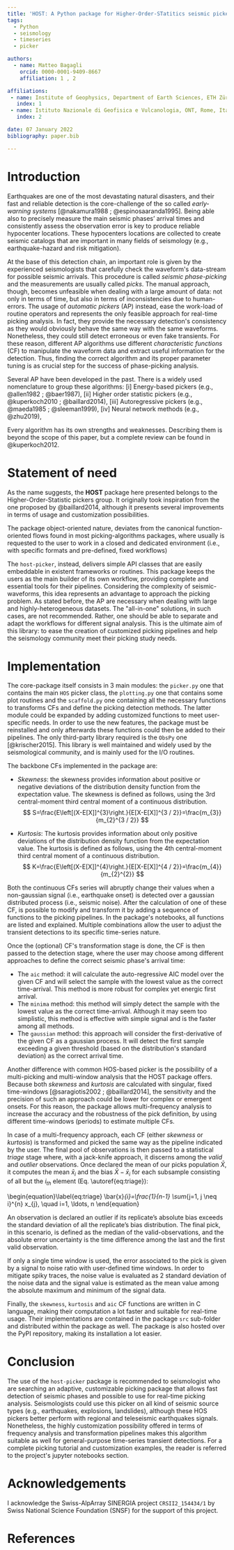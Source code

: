 ```yaml
---
title: 'HOST: A Python package for Higher-Order-STatitics seismic pickers'
tags:
  - Python
  - seismology
  - timeseries
  - picker

authors:
  - name: Matteo Bagagli
    orcid: 0000-0001-9409-8667
    affiliation: 1 , 2

affiliations:
 - name: Institute of Geophysics, Department of Earth Sciences, ETH Zürich, Switzerland
   index: 1
 - name: Istituto Nazionale di Geofisica e Vulcanologia, ONT, Rome, Italy
   index: 2

date: 07 January 2022
bibliography: paper.bib

---
```


# Introduction

Earthquakes are one of the most devastating natural disasters, and their fast
and reliable detection is the core-challenge of the so called
_early-warning systems_ [@nakamura1988 ; @espinosaaranda1995]. Being able also to precisely measure
the main seismic phases’ arrival times and consistently assess the observation
error is key to produce reliable hypocenter locations. These hypocenters
locations are collected to  create seismic catalogs that are important
in many fields of seismology (e.g., earthquake-hazard and risk mitigation).

At the base of this detection chain, an important role is given by the experienced
seismologists that carefully check the waveform's data-stream for possible seismic arrivals.
This procedure is called _seismic phase-picking_ and the measurements are usually called _picks_.
The manual approach, though, becomes unfeasible when dealing with a large amount
of data: not only in terms of time, but also in terms of inconsistencies due to human-errors.
The usage of _automatic pickers_ (AP) instead, ease the work-load of routine operators and represents the only feasible approach for real-time picking analysis.
In fact, they provide the necessary detection's consistency as they would obviously behave the
same way with the same waveforms. Nonetheless, they could still detect erroneous or
even fake transients.
For these reason, different AP algorithms use different _characteristic functions_ (CF)
to manipulate the waveform data and extract useful information for the detection.
Thus, finding the correct algorithm and its proper parameter tuning is as crucial step for the
success of phase-picking analysis.

Several AP have been developed in the past. There is a widely
used nomenclature to group these algorithms:
[i] Energy-based pickers (e.g., @allen1982 ;  @baer1987),
[ii] Higher order statistic pickers (e.g., @kuperkoch2010 ; @baillard2014),
[iii] Autoregressive pickers (e.g., @maeda1985 ; @sleeman1999),
[iv] Neural network methods (e.g., @zhu2019),

Every algorithm has its own strengths and weaknesses. Describing them is beyond the scope
of this paper, but a complete review can be found in @kuperkoch2012.

# Statement of need

As the name suggests, the **HOST** package here presented belongs to the
Higher-Order-Statistic pickers group. It originally took inspiration from the one proposed
by @baillard2014, although it presents several improvements in terms of
usage and customization possibilities.

The package object-oriented nature, deviates from the canonical function-oriented flows
found in most picking-algorithms packages, where usually is requested to the user to work in a closed
and dedicated environment (i.e., with specific formats and pre-defined, fixed workflows)

The `host-picker`, instead, delivers simple API classes that are easily embeddable in
existent frameworks or routines.
This package keeps the users as the main builder of its own workflow,
providing complete and essential tools for their pipelines.
Considering the complexity of seismic-waveforms, this idea represents an advantage to approach the picking problem.
As stated before, the AP are necessary  when dealing with
large  and highly-heterogeneous datasets. The "all-in-one" solutions, in such cases, are not recommended.
Rather, one should be able to separate and adapt the workflows for different signal analysis.
This is the ultimate aim of this library: to ease the creation of customized picking pipelines and help the seismology community meet their picking study needs.


# Implementation

The core-package itself consists in 3 main modules: the `picker.py` one that contains
the main `HOS` picker class, the `plotting.py` one that contains some plot routines and
the `scaffold.py` one containing all the necessary functions to
transforms CFs and define the picking detection methods.
The latter module could be expanded by adding customized functions to meet
user-specific needs. In order to use the new features, the package must be reinstalled and only afterwards these functions could then be added to their pipelines.
The only third-party library required is the `ObsPy` one [@krischer2015]. This library is well maintained and widely used by the seismological community, and is mainly used for the I/O routines.

The backbone CFs implemented in the package are:

- _Skewness_:
the skewness provides information about positive or negative deviations of the distribution density function from the expectation value.
The skewness is defined as follows, using the 3rd central-moment third central moment of a continuous distribution.
$$
S=\frac{E\left[(X-E[X]]^{3}\right.}{E[X-E[X]]^{3 / 2}}=\frac{m_{3}}{m_{2}^{3 / 2}}
$$

- _Kurtosis_:
The kurtosis provides information about only positive deviations of the distribution density function from the expectation value.
The kurtosis is defined as follows, using the 4th central-moment third central moment of a continuous distribution.
$$
K=\frac{E\left[(X-E[X]]^{4}\right.}{E[X-E[X]]^{4 / 2}}=\frac{m_{4}}{m_{2}^{2}}
$$

Both the continuous CFs series will abruptly change their values when a non-gaussian signal (i.e., earthquake onset) is detected over a gaussian distributed process (i.e., seismic noise).
After the calculation of one of these CF, is possible to modify and transform it by adding a sequence of functions to the picking pipelines. In the package's notebooks, all  functions are listed and explained. Multiple combinations allow the user to adjust the transient detections to its specific time-series nature.

Once the (optional) CF's transformation stage is done, the CF is then passed to the detection stage, where the user may choose among different approaches to define the correct seismic phase's arrival time:

- The `aic` method: it will calculate the auto-regressive AIC model over the given CF and will select the sample with the lowest value as the correct time-arrival. This method is more robust for complex yet energic first arrival.
- The `minima` method: this method will simply detect the sample with the lowest value as the correct time-arrival. Although it may seem too simplistic, this method is effective  with simple signal and is the faster among all methods.
- The `gaussian` method: this approach will consider the first-derivative of the given CF as a gaussian process. It will detect the first sample exceeding a given threshold (based on the distribution's standard deviation) as the correct arrival time.

Another difference with common HOS-based picker is the possibility of a multi-picking and multi-window analysis that the HOST package offers. Because both _skewness_ and _kurtosis_ are calculated with singular, fixed time-windows [@saragiotis2002 ; @baillard2014], the sensitivity and the precision of such an approach could be lower for complex or emergent onsets. For this reason, the package allows multi-frequency analysis to increase the accuracy and the robustness of the pick definition, by using different time-windows (periods) to estimate multiple CFs.

In case of a multi-frequency approach, each CF (either _skewness_ or _kurtosis_) is transformed and picked the same way as the pipeline indicated by the user. The final pool of observations is then passed to a statistical _triage_ stage where, with a jack-knife approach, it discerns among the _valid_ and _outlier_ observations.
Once declared the mean of our picks population $\bar{X}$, it computes the mean $\bar{x}_{i}$ and the bias $\bar{X} - \bar{x}_{i}$ for each subsample consisting of all but the $i_{th}$ element (Eq. \autoref{eq:triage}):

\begin{equation}\label{eq:triage}
  \bar{x}_{i}=\frac{1}{n-1} \sum_{j=1, j \neq i}^{n} x_{j}, \quad i=1, \ldots, n
\end{equation}

An observation is declared an outlier if its replicate’s absolute bias exceeds the standard deviation of all the replicate’s bias distribution. The final pick, in this scenario, is defined as the median of the valid-observations, and the absolute error uncertainty is the time difference among the last and the first valid observation.

If only a single time window is used, the error associated to the pick is given by a signal to noise ratio with user-defined time windows. In order to mitigate spiky traces, the noise value is evaluated as 2 standard deviation of the noise data and the signal value is estimated as the mean value among the absolute maximum and minimum of the signal data.

Finally, the `skewness`, `kurtosis` and `aic` CF functions are written in C language, making their computation a lot faster and suitable for real-time usage. Their implementations are contained in the package `src` sub-folder and distributed within the package as well. The package is also hosted over the PyPI repository, making its installation a lot easier.


# Conclusion

The use of the `host-picker` package is recommended to seismologist who
are searching an adaptive, customizable picking package that allows
fast detection of seismic phases and possible to use for real-time picking analysis.
Seismologists could use this picker on all kind of seismic source types (e.g., earthquakes, explosions, landslides), although these HOS pickers better perform with regional and teleseismic earthquakes signals.
Nonetheless, the highly customization possibility offered in terms of frequency analysis and transformation pipelines  makes this algorithm suitable as well for general-purpose time-series transient detections.
For a complete picking tutorial and customization examples, the reader is referred to the project's jupyter notebooks section.

# Acknowledgements

I acknowledge the Swiss-AlpArray SINERGIA project `CRSII2_154434/1` by Swiss National Science Foundation (SNSF) for the support of this project.

# References
